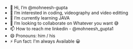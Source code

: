 - 👋 Hi, I’m @mohneesh-gupta
- 👀 I’m interested in coding, videography and video editting 
- 🌱 I’m currently learning JAVA
- 💞️ I’m looking to collaborate on Whatever you want 😅
- 📫 How to reach me linkedin - @mohneesh_gupta1
- 😄 Pronouns: him / his
- ⚡ Fun fact: I'm always Available 😀 

<!---
mohneesh-gupta/mohneesh-gupta is a ✨ special ✨ repository because its `README.md` (this file) appears on your GitHub profile.
You can click the Preview link to take a look at your changes.
--->
